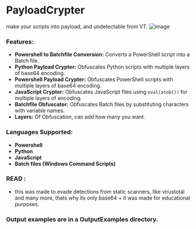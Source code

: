 # PayloadCrypter
make your scripts into payload, and undetectable from VT.
![image](https://github.com/EvilBytecode/PayloadCrypter/assets/151552809/d8e47232-2673-4894-9cca-dcc74e907aa6)

### Features:
- **Powershell to Batchfile Conversion:** Converts a PowerShell script into a Batch file.
- **Python Payload Crypter:** Obfuscates Python scripts with multiple layers of base64 encoding.
- **Powershell Payload Crypter:** Obfuscates PowerShell scripts with multiple layers of base64 encoding.
- **JavaScript Crypter:** Obfuscates JavaScript files using `eval(atob())` for multiple layers of encoding.
- **Batchfile Obfuscator:** Obfuscates Batch files by substituting characters with variable names.
- **Layers:** Of Obfuscation, can add how many you want.

### Languages Supported:
- **Powershell**
- **Python**
- **JavaScript**
- **Batch files (Windows Command Scripts)**

### READ :
- this was made to evade detections from static scanners, like virustotal and many more, thats why its only base64 + it was made for educational purposes.

### Output examples are in a OutputExamples directory.
